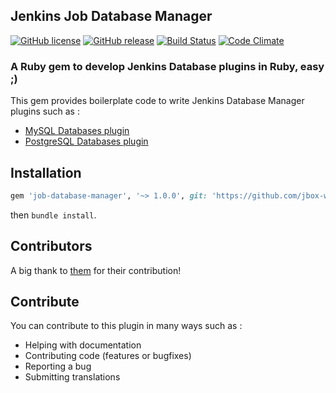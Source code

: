 ## Jenkins Job Database Manager

[![GitHub license](https://img.shields.io/github/license/jbox-web/job-database-manager.svg)](https://github.com/jbox-web/job-database-manager/blob/master/LICENSE)
[![GitHub release](https://img.shields.io/github/release/jbox-web/job-database-manager.svg)](https://github.com/jbox-web/job-database-manager/releases/latest)
[![Build Status](https://travis-ci.org/jbox-web/job-database-manager.svg?branch=master)](https://travis-ci.org/jbox-web/job-database-manager)
[![Code Climate](https://codeclimate.com/github/jbox-web/job-database-manager/badges/gpa.svg)](https://codeclimate.com/github/jbox-web/job-database-manager)

### A Ruby gem to develop Jenkins Database plugins in Ruby, easy ;)

This gem provides boilerplate code to write Jenkins Database Manager plugins such as :

* [MySQL Databases plugin](https://github.com/jbox-web/job-database-manager-mysql)
* [PostgreSQL Databases plugin](https://github.com/jbox-web/job-database-manager-postgresql)

## Installation

```ruby
gem 'job-database-manager', '~> 1.0.0', git: 'https://github.com/jbox-web/job-database-manager.git', tag: '1.0.0'
```

then `bundle install`.

## Contributors

A big thank to [them](https://github.com/jbox-web/job-database-manager/blob/master/AUTHORS) for their contribution!

## Contribute

You can contribute to this plugin in many ways such as :
* Helping with documentation
* Contributing code (features or bugfixes)
* Reporting a bug
* Submitting translations
